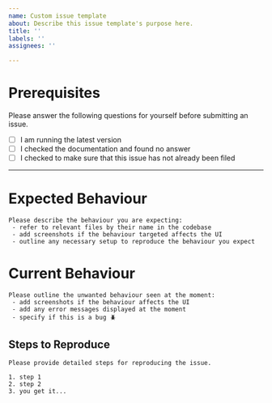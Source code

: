 ```yaml
---
name: Custom issue template
about: Describe this issue template's purpose here.
title: ''
labels: ''
assignees: ''

---
```


# Prerequisites

Please answer the following questions for yourself before submitting an issue. 

- [ ] I am running the latest version
- [ ] I checked the documentation and found no answer
- [ ] I checked to make sure that this issue has not already been filed
<hr>

# Expected Behaviour

```
Please describe the behaviour you are expecting:
 - refer to relevant files by their name in the codebase
 - add screenshots if the behaviour targeted affects the UI
 - outline any necessary setup to reproduce the behaviour you expect
```

# Current Behaviour

```
Please outline the unwanted behaviour seen at the moment:
 - add screenshots if the behaviour affects the UI
 - add any error messages displayed at the moment
 - specify if this is a bug 🪲
```

## Steps to Reproduce
```
Please provide detailed steps for reproducing the issue.

1. step 1
2. step 2
3. you get it...
```
